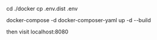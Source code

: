 cd ./docker
cp .env.dist .env

docker-compose -d docker-composer-yaml up -d --build

then visit localhost:8080
